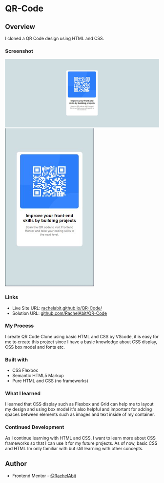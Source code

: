 # QR-Code

## Overview

I cloned a QR Code design using HTML and CSS.

### Screenshot

![desktop](./deskto.jpg)
![mobile](./mobile.jpg)

### Links

- Live Site URL: [rachelabit.github.io/QR-Code/](https://rachelabit.github.io/QR-Code/)
- Solution URL: [github.com/RachelAbit/QR-Code](https://github.com/RachelAbit/QR-Code)

### My Process

I create QR Code Clone using basic HTML and CSS by VScode, it is easy for me to create this project since
I have a basic knowledge about CSS display, CSS box model and fonts etc.

### Built with

- CSS Flexbox
- Semantic HTML5 Markup
- Pure HTML and CSS (no frameworks)

### What I learned

I learned that CSS display such as Flexbox and Grid can help me to layout my design and using box model
it's also helpful and important for adding spaces between elements such as images and text inside of my container.

### Continued Development

As I continue learning with HTML and CSS, I want to learn more about CSS frameworks so that I can use it for my future projects. As of now, basic CSS and HTML Im only familiar with but still learning with other concepts.

## Author

- Frontend Mentor - [@RachelAbit](https://www.frontendmentor.io/profile/RachelAbit)